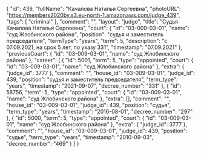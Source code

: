{
    "id": 439,
    "fullName": "Качалова Наталья Сергеевна",
    "photoURL": "https://members2020by.s3.eu-north-1.amazonaws.com/judge_439",
    "tags": [
        "criminal"
    ],
    "comment": "",
    "layout": "judge",
    "title": "Судья Качалова Наталья Сергеевна",
    "court": {
        "id": "03-009-03-01",
        "name": "суд Жлобинского района",
        "position": "судья и заместитель председателя",
        "termType": "years",
        "term": 5,
        "description": "c 07.09.2021, на срок 5 лет, по указу 331",
        "timestamp": "07.09.2021"
    },
    "previousCourt": {
        "id": "03-009-03-01",
        "name": "суд Жлобинского района"
    },
    "career": [
        {
            "id": 5001,
            "term": 5,
            "type": "appointed",
            "court": {
                "id": "03-009-03-01",
                "name": "суд Жлобинского района"
            },
            "extra": {
                "judge_id": 3777
            },
            "comment": "",
            "house_id": "03-009-03-01",
            "judge_id": 439,
            "position": "судья и заместитель председателя",
            "term_type": "years",
            "timestamp": "2021-09-07",
            "decree_number": "331"
        },
        {
            "id": 58756,
            "term": 5,
            "type": "appointed",
            "court": {
                "id": "03-009-03-01",
                "name": "суд Жлобинского района"
            },
            "extra": [],
            "comment": "",
            "house_id": "03-009-03-01",
            "judge_id": 439,
            "position": "судья",
            "term_type": "years",
            "timestamp": "2016-08-01",
            "decree_number": "297"
        },
        {
            "id": 5000,
            "term": 5,
            "type": "appointed",
            "court": {
                "id": "03-009-03-01",
                "name": "суд Жлобинского района"
            },
            "extra": {
                "judge_id": 3777
            },
            "comment": "",
            "house_id": "03-009-03-01",
            "judge_id": 439,
            "position": "судья",
            "term_type": "years",
            "timestamp": "2010-09-03",
            "decree_number": "469"
        }
    ]
}